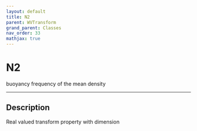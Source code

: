 ```yaml
---
layout: default
title: N2
parent: WVTransform
grand_parent: Classes
nav_order: 33
mathjax: true
---
```


#  N2

buoyancy frequency of the mean density


---

## Description
Real valued transform property with dimension 